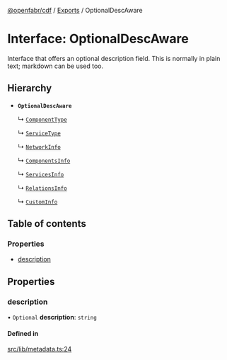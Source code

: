 [@openfabr/cdf](../README.md) / [Exports](../modules.md) / OptionalDescAware

# Interface: OptionalDescAware

Interface that offers an optional description field.
This is normally in plain text; markdown can be used too.

## Hierarchy

- **`OptionalDescAware`**

  ↳ [`ComponentType`](ComponentType.md)

  ↳ [`ServiceType`](ServiceType.md)

  ↳ [`NetworkInfo`](NetworkInfo.md)

  ↳ [`ComponentsInfo`](ComponentsInfo.md)

  ↳ [`ServicesInfo`](ServicesInfo.md)

  ↳ [`RelationsInfo`](RelationsInfo.md)

  ↳ [`CustomInfo`](CustomInfo.md)

## Table of contents

### Properties

- [description](OptionalDescAware.md#description)

## Properties

### description

• `Optional` **description**: `string`

#### Defined in

[src/lib/metadata.ts:24](https://github.com/openfabr/cdf/blob/e70ef03/core/typescript/src/lib/metadata.ts#L24)
